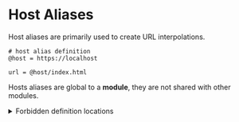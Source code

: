 # Host Aliases

Host aliases are primarily used to create URL interpolations.

```
# host alias definition
@host = https://localhost

url = @host/index.html
```

Hosts aliases are global to a **module**, they are not shared with other modules.

<details>

<summary>Forbidden definition locations</summary>

Host aliases can only be defined at the top level before any function declaration,and before any reference to a function declared further below.

```
# ok
@hostA = https://localhost

fn f(){}

# not allowed: the definition is after a function declaration.
@hostB = https://localhost
```

</details>

